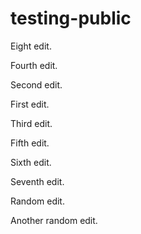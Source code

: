 # testing-public

Eight edit.

Fourth edit.

Second edit.

First edit.

Third edit.

Fifth edit.

Sixth edit.

Seventh edit.

Random edit.

Another random edit.
